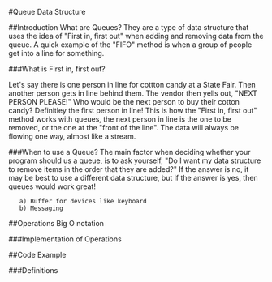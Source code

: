 #Queue Data Structure

##Introduction
What are Queues? They are a type of data structure that uses the idea of "First in, first out" when adding and removing data from the queue. A quick example of the "FIFO" method is when a group of people get into a line for something.


###What is First in, first out?

Let's say there is one person in line for cottton candy at a State Fair. Then another person gets in line behind them. The vendor then yells out, "NEXT PERSON PLEASE!" Who would be the next person to buy their cotton candy? Definitley the first person in line! This is how the "First in, first out" method works with queues, the next person in line is the one to be removed, or the one at the "front of the line". The data will always be flowing one way, almost like a stream. 

###When to use a Queue?
The main factor when deciding whether your program should us a queue, is to ask yourself, "Do I want my data structure to remove items in the order that they are added?" If the answer is no, it may be best to use a different data structure, but if the answer is yes, then queues would work great!

       a) Buffer for devices like keyboard
       b) Messaging


##Operations
Big O notation

###Implementation of Operations

##Code Example

###Definitions